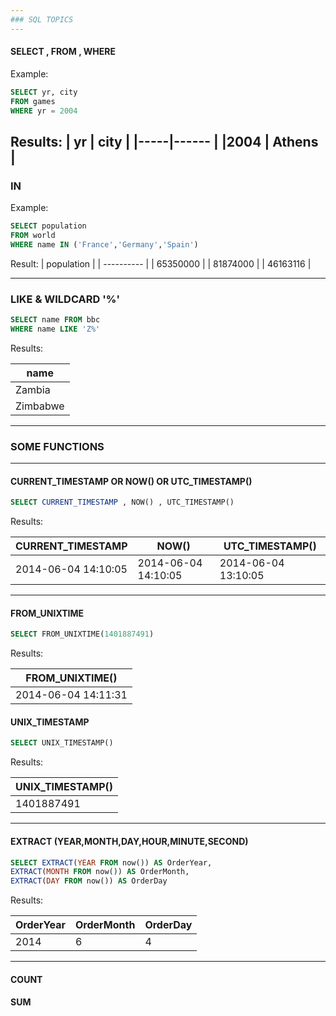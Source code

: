 ```yaml
---
### SQL TOPICS
---
```


#### SELECT , FROM , WHERE 
Example:
```SQL
SELECT yr, city 
FROM games
WHERE yr = 2004
```
Results:
| yr  |	city  |
|-----|------ |
|2004 |	Athens | 
---
### IN
Example:
```SQL
SELECT population
FROM world
WHERE name IN ('France','Germany','Spain')
```
Result:
| population | 
| ---------- |
|  65350000  |
|  81874000  |
|  46163116  |


---

### LIKE & WILDCARD '%'

```SQL
SELECT name FROM bbc
WHERE name LIKE 'Z%'
```

Results:

| name |
|------|
|Zambia|
|Zimbabwe|

---
### SOME FUNCTIONS
---

#### CURRENT_TIMESTAMP OR NOW() OR UTC_TIMESTAMP()

```SQL
SELECT CURRENT_TIMESTAMP , NOW() , UTC_TIMESTAMP()
```

Results:

| CURRENT_TIMESTAMP | NOW()	| UTC_TIMESTAMP() |
|-------------------|-------|-----------------|
|2014-06-04 14:10:05|	2014-06-04 14:10:05	|2014-06-04 13:10:05|


----

#### FROM_UNIXTIME

```SQL
SELECT FROM_UNIXTIME(1401887491)
```

Results:

|FROM_UNIXTIME()|
|----------------|
|2014-06-04 14:11:31    |



#### UNIX_TIMESTAMP

```SQL
SELECT UNIX_TIMESTAMP()
```

Results:

|UNIX_TIMESTAMP()|
|----------------|
|1401887491      |

----

#### EXTRACT (YEAR,MONTH,DAY,HOUR,MINUTE,SECOND)

```SQL
SELECT EXTRACT(YEAR FROM now()) AS OrderYear,
EXTRACT(MONTH FROM now()) AS OrderMonth,
EXTRACT(DAY FROM now()) AS OrderDay
```

Results:


|OrderYear	| OrderMonth | OrderDay|
|-----------|------------|---------|
|2014       |	6	     |   4     |

----

#### COUNT


#### SUM



